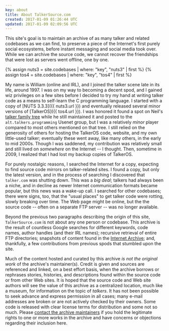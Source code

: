 ```yaml
---
key: about
title: About TalkerSource.com
created: 2017-01-09 01:26:44 UTC
updated: 2017-01-09 02:09:56 UTC
---
```


This site's goal is to maintain an archive of as many talker and related codebases as we can find, to
preserve a piece of the Internet's first purely social ecosystems, before instant messaging and social
media took over.  While we can archive the source code, we cannot recover the friendships that were lost
as servers went offline, one by one.

<!--more-->

{% assign nuts3 = site.codebases | where: "key", "nuts3" | first %}
{% assign tos4 = site.codebases | where: "key", "tos4" | first %}

My name is William (online and IRL), and I joined the talker scene late in its life, around 1997.
I was on my way to becoming a decent spod, and I gained wiz privileges on a few sites before I decided
to try my hand at writing talker code as a means to self-learn the C programming language.  I started
with a copy of [NUTS 3.3.3]({{ nuts3.url }}) and eventually released several minor versions of
[TalkerOS]({{ tos4.url }}). I was honored it found a spot on Neil's [talker family tree][tree] while
he still maintained it and posted to the `alt.talkers.programming` Usenet group, but I was a
relatively _minor_ player compared to most others mentioned on that tree.  I still relied on the
generosity of others for hosting the TalkerOS code, website, and my own little-used talker; eventually
these went away, like many others, in the early to mid 2000s.  Though I was saddened, my contribution
was relatively small and still lived on _somewhere_ on the Internet -- I thought.  Then, sometime in
2009, I realized that I had lost my backup copies of TalkerOS.

For purely nostalgic reasons, I searched the Internet for a copy, expecting to find source code
mirrors on talker-related sites.  I found a copy, but only the latest version, and in the process
of searching I discovered that `talker.com` was shutting down.  This was a _big deal_; talkers had
always been a niche, and in decline as newer Internet communication formats became popular, but this
news was a wake-up call.  I searched for other codebases; there were signs, too, that the "usual places"
to get talker code were rotting, slowly breaking over time.  The Web page might be online, but the
the source code -- often on a separate FTP server -- was no longer available.

Beyond the previous two paragraphs describing the origin of this site, `TalkerSource.com` is not
about any one person or codebase.  This archive is the result of countless Google searches for different
keywords, code names, author handles (and their IRL names); recursive retrieval of entire FTP directories;
snapshots of content found in the [Internet Archive][archive-org]; and, thankfully, a few contributions
from previous spods that stumbled upon the site.

Much of the content hosted and curated by this archive _is not the original work_ of the archive's
maintainer(s).  Credit is given and sources are referenced and linked, on a best effort basis, when the
archive borrows or rephrases stories, histories, and descriptions found within the source code or from
other Web sites.  It is hoped that the source code and Web site authors will see the value of this
archive as a centralized location, much like a museum, for information on the topic of _talkers_.  It has
not been possible to seek advance and express permission in all cases; many e-mail addresses are broken
or are not actively checked by their owners.  Some code is released with clear license terms for distribution
and some not so much. Please [contact the archive maintainers][gh-issues] if you hold the legitimate rights
to one or more works in the archive and have concerns or objections regarding their inclusion here.

[tree]: /talkertree.txt
[archive-org]: https://archive.org/
[gh-issues]: https://github.com/talkersource/talkersource.github.io/issues/new
